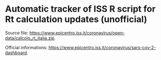 # Automatic tracker of ISS R script for Rt calculation updates (unofficial)

Source file: https://www.epicentro.iss.it/coronavirus/open-data/calcolo_rt_italia.zip.

Official informations: https://www.epicentro.iss.it/coronavirus/sars-cov-2-dashboard.
